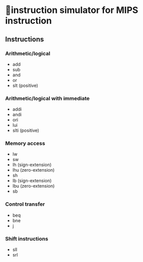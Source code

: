 # 🧾instruction simulator for MIPS instruction



## Instructions
### Arithmetic/logical
- add
- sub
- and
- or
- slt (positive)

### Arithmetic/logical with immediate
- addi
- andi
- ori
- lui
- slti (positive)

### Memory access
- lw
- sw
- lh (sign-extension)
- lhu (zero-extension)
- sh
- lb (sign-extension)
- lbu (zero-extension)
- sb

### Control transfer
- beq
- bne
- j

### Shift instructions
- sll
- srl
